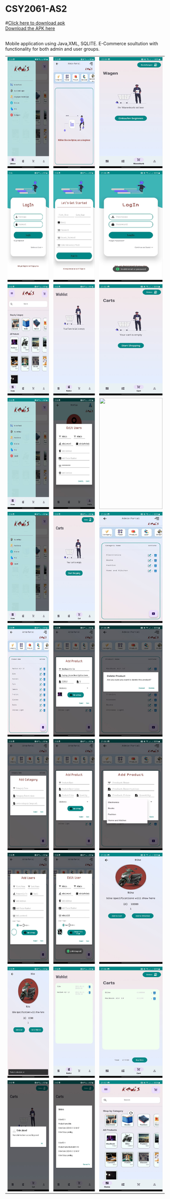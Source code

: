 # CSY2061-AS2 
#[Click here to download apk](https://raw.githack.com/Uttam1211/CSY2061-AS2/main/app-debug.apk)<br>
[Download the APK here](https://raw.githack.com/Uttam1211/CSY2061-AS2/main/app-debug.apk)

<br>
Mobile application using Java,XML, SQLITE. E-Commerce soultution with functionality for both admin and user groups.


<table>
  <tr>
    <td><img src="screenshots/photo_2023-05-21 22.40.00.jpeg" width="200" height="350"></td>
    <td><img src="screenshots/photo_2023-05-21 22.39.58.jpeg" width="200" height="350"></td>
    <td><img src="screenshots/photo_2023-05-21 22.39.56.jpeg" width="200" height="350"></td>
  </tr>
  <tr>
    <td><img src="screenshots/photo_2023-05-21 22.00.23.jpeg" width="200" height="350"></td>
    <td><img src="screenshots/photo_2023-05-21 22.00.21.jpeg" width="200" height="350"></td>
    <td><img src="screenshots/photo_2023-05-21 22.00.20.jpeg" width="200" height="350"></td>
  </tr>
  <tr>
    <td><img src="screenshots/photo_2023-05-21 22.00.19.jpeg" width="200" height="350"></td>
    <td><img src="screenshots/photo_2023-05-21 22.00.17.jpeg" width="200" height="350"></td>
    <td><img src="screenshots/photo_2023-05-21 22.00.16.jpeg" width="200" height="350"></td>
  </tr>
  <tr>
    <td><img src="screenshots/photo_2023-05-21 22.00.15.jpeg" width="200" height="350"></td>
    <td><img src="screenshots/photo_2023-05-21 22.00.14.jpeg" width="200" height="350"></td>
    <td><img src="screenshots/photo_2023-05-21 22.00.13.jpeg" width="200" height="350"></td>
  </tr>
  <tr>
    <td><img src="screenshots/photo_2023-05-21 22.00.12.jpeg" width="200" height="350"></td>
    <td><img src="screenshots/photo_2023-05-21 22.00.10.jpeg" width="200" height="350"></td>
    <td><img src="screenshots/photo_2023-05-21 22.00.09.jpeg" width="200" height="350"></td>
  </tr>
  <tr>
    <td><img src="screenshots/photo_2023-05-21 22.00.08.jpeg" width="200" height="350"></td>
    <td><img src="screenshots/photo_2023-05-21 22.00.07.jpeg" width="200" height="350"></td>
    <td><img src="screenshots/photo_2023-05-21 22.00.06.jpeg" width="200" height="350"></td>
  </tr>
  <tr>
    <td><img src="screenshots/photo_2023-05-21 22.00.05.jpeg" width="200" height="350"></td>
    <td><img src="screenshots/photo_2023-05-21 22.00.03.jpeg" width="200" height="350"></td>
    <td><img src="screenshots/photo_2023-05-21 22.00.02.jpeg" width="200" height="350"></td>
  </tr>
  <tr>
    <td><img src="screenshots/photo_2023-05-21 22.00.01.jpeg" width="200" height="350"></td>
    <td><img src="screenshots/photo_2023-05-21 22.00.00.jpeg" width="200" height="350"></td>
    <td><img src="screenshots/photo_2023-05-21 21.59.58.jpeg" width="200" height="350"></td>
  </tr>
  <tr>
    <td><img src="screenshots/photo_2023-05-21 21.59.57.jpeg" width="200" height="350"></td>
    <td><img src="screenshots/photo_2023-05-21 21.59.56.jpeg" width="200" height="350"></td>
    <td><img src="screenshots/photo_2023-05-21 21.59.55.jpeg" width="200" height="350"></td>
  </tr>
  <tr>
    <td><img src="screenshots/photo_2023-05-21 21.59.54.jpeg" width="200" height="350"></td>
    <td><img src="screenshots/photo_2023-05-21 21.59.53.jpeg" width="200" height="350"></td>
    <td><img src="screenshots/photo_2023-05-21 21.59.46.jpeg" width="200" height="350"></td>
  </tr>
</table>
